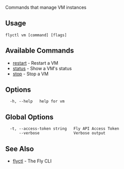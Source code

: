 Commands that manage VM instances


## Usage
~~~
flyctl vm [command] [flags]
~~~

## Available Commands
* [restart](/docs/flyctl/vm-restart/)	 - Restart a VM
* [status](/docs/flyctl/vm-status/)	 - Show a VM's status
* [stop](/docs/flyctl/vm-stop/)	 - Stop a VM

## Options

~~~
  -h, --help   help for vm
~~~

## Global Options

~~~
  -t, --access-token string   Fly API Access Token
      --verbose               Verbose output
~~~

## See Also

* [flyctl](/docs/flyctl/help/)	 - The Fly CLI

